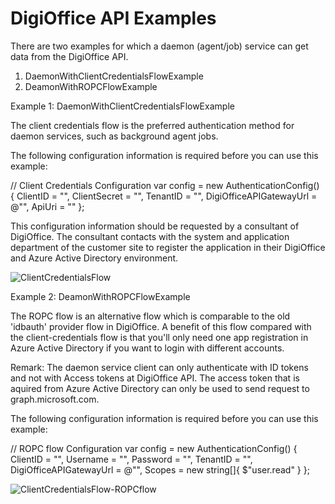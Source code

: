 # DigiOffice API Examples

There are two examples for which a daemon (agent/job) service can get data from the DigiOffice API.

1. DaemonWithClientCredentialsFlowExample
2. DeamonWithROPCFlowExample

Example 1: DaemonWithClientCredentialsFlowExample

The client credentials flow is the preferred authentication method for daemon services, such as background agent jobs.

The following configuration information is required before you can use this example:

// Client Credentials Configuration
var config = new AuthenticationConfig()
{
	ClientID = "<guid>",
	ClientSecret = "<secretstring>",
	TenantID = "<guid>",
	DigiOfficeAPIGatewayUrl = @"<digiofficeapigatewayurl>",
	ApiUri = "<appuri>"
};

This configuration information should be requested by a consultant of DigiOffice. The consultant contacts with the system and application department of the customer site to register the application in their DigiOffice and Azure Active Directory environment.

![ClientCredentialsFlow](https://user-images.githubusercontent.com/16424069/222697112-b82a5d58-f40a-4ce0-83d9-78cff256474f.png)

Example 2: DeamonWithROPCFlowExample

The ROPC flow is an alternative flow which is comparable to the old 'idbauth' provider flow in DigiOffice. A benefit of this flow compared with the client-credentials flow is that you'll only need one app registration in Azure Active Directory if you want to login with different accounts.

Remark: The daemon service client can only authenticate with ID tokens and not with Access tokens at DigiOffice API. The access token that is aquired from Azure Active Directory can only be used to send request to graph.microsoft.com.

The following configuration information is required before you can use this example:

// ROPC flow Configuration
var config = new AuthenticationConfig()
{
	ClientID = "<guid>",
	Username = "<usernamne>",
	Password = "<password>",
	TenantID = "<tenantid>",
	DigiOfficeAPIGatewayUrl = @"<digiofficeapigatewayurl>",
	Scopes = new string[]{ $"user.read" }
};

![ClientCredentialsFlow-ROPCflow](https://user-images.githubusercontent.com/16424069/222700432-70e99973-4401-47bc-9ad3-4f980d0116cb.png)

